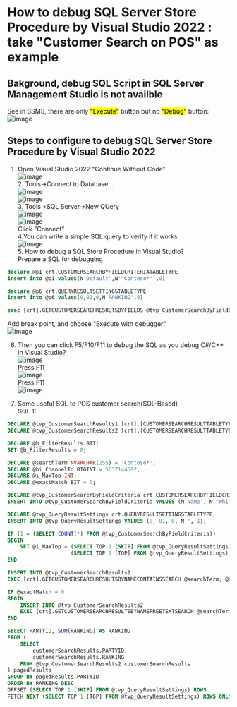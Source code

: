 # How to debug SQL Server Store Procedure by Visual Studio 2022 : take "Customer Search on POS" as example
## Bakground,  debug SQL Script in SQL Server Management Studio is not availble 
   See in SSMS, there are only <mark>"Execute"</mark> button but no <mark>"Debug"</mark> button:<br/>
   ![image](https://github.com/user-attachments/assets/a7d35d5a-057e-4b9b-843f-f02a476b3b9e)

## Steps to configure to debug SQL Server Store Procedure by Visual Studio 2022
   1. Open Visual Studio 2022 "Continue Without Code"<br/>
       ![image](https://github.com/user-attachments/assets/db474031-cd7f-42e5-bd56-b9659e6422b0)<br/>
    2. Tools->Connect to Database...<br/>
       ![image](https://github.com/user-attachments/assets/e2bcc613-38dd-46f0-bfb9-4db88a2101e6)<br/>
       ![image](https://github.com/user-attachments/assets/fa7d2c63-5fc1-4161-bf10-6b225c5e481e)<br/>
     3. Tools->SQL Server->New QUery<br/>
        ![image](https://github.com/user-attachments/assets/e98b4c56-e1c1-405e-8855-d3f6ffcfc8ec)<br/>
        ![image](https://github.com/user-attachments/assets/23013a64-4325-4074-bb66-03add99cceb7)<br/>
        Click "Connect"<br/>
      4.You can write a simple SQL query to verify if it works<br/>
         ![image](https://github.com/user-attachments/assets/3de1abac-3615-41af-a097-4fe18d9835db)<br/>
      5. How to debug a SQL Store Procedure in Visual Studio?<br/>
      Prepare a SQL for debugging<br/>
 ```sql
declare @p1 crt.CUSTOMERSEARCHBYFIELDCRITERIATABLETYPE
insert into @p1 values(N'Default',N'"Contoso*"',0)

declare @p6 crt.QUERYRESULTSETTINGSTABLETYPE
insert into @p6 values(0,81,0,N'RANKING',0)

exec [crt].GETCUSTOMERSEARCHRESULTSBYFIELDS @tvp_CustomerSearchByFieldCriteria=@p1,@bi_ChannelId=5637144592,@nvc_DataAreaId=N'usrt',@i_MaxTop=2147483647,@i_MinCharsForWildcardEmailSearch=7,@TVP_QUERYRESULTSETTINGS=@p6          

```

 Add break point, and choose "Execute with debugger"<br/>
 ![image](https://github.com/user-attachments/assets/9185934f-41d7-445a-83eb-7c6d07d36dac)<br/>

 6. Then you can click F5/F10/F11 to debug the SQL as you debug C#/C++ in Visual Studio?<br/>
    ![image](https://github.com/user-attachments/assets/ad22fc84-3b1a-4d84-a7cd-b000e9f81756)<br/>
     Press F11<br/>
     ![image](https://github.com/user-attachments/assets/cb777199-bd2e-4021-a365-697e9883c222)<br/>
    Press F11<br/>
    ![image](https://github.com/user-attachments/assets/3e0dd6bf-47fb-4bc0-9ec0-0e79a7a8257e)<br/>

7. Some useful SQL to POS customer search(SQL-Based)<br/>
SQL 1:<br/>
```sql
DECLARE @tvp_CustomerSearchResults1 [crt].[CUSTOMERSEARCHRESULTTABLETYPE];
DECLARE @tvp_CustomerSearchResults2 [crt].[CUSTOMERSEARCHRESULTTABLETYPE];

DECLARE @b_FilterResults BIT;
SET @b_FilterResults = 0;

DECLARE @searchTerm NVARCHAR(255) = 'Contoso*';
DECLARE @bi_ChannelId BIGINT = 5637144592;
DECLARE @i_MaxTop INT;
DECLARE @exactMatch BIT = 0;

DECLARE @tvp_CustomerSearchByFieldCriteria crt.CUSTOMERSEARCHBYFIELDCRITERIATABLETYPE;
INSERT INTO @tvp_CustomerSearchByFieldCriteria VALUES (N'Name', N'"Whitehead*"', 0);

DECLARE @tvp_QueryResultSettings crt.QUERYRESULTSETTINGSTABLETYPE;
INSERT INTO @tvp_QueryResultSettings VALUES (0, 81, 0, N'', 1);

IF (1 = (SELECT COUNT(*) FROM @tvp_CustomerSearchByFieldCriteria))
BEGIN
    SET @i_MaxTop = (SELECT TOP 1 [SKIP] FROM @tvp_QueryResultSettings) + 
                    (SELECT TOP 1 [TOP] FROM @tvp_QueryResultSettings); -- Top + Skip
END

INSERT INTO @tvp_CustomerSearchResults2
EXEC [crt].GETCUSTOMERSEARCHRESULTSBYNAMECONTAINSSEARCH @searchTerm, @bi_ChannelId, @tvp_CustomerSearchResults1, @b_FilterResults, @i_MaxTop;

IF @exactMatch = 0
BEGIN
    INSERT INTO @tvp_CustomerSearchResults2
    EXEC [crt].GETCUSTOMERSEARCHRESULTSBYNAMEFREETEXTSEARCH @searchTerm, @bi_ChannelId, @tvp_CustomerSearchResults1, @b_FilterResults, @i_MaxTop;
END

SELECT PARTYID, SUM(RANKING) AS RANKING 
FROM (
    SELECT
        customerSearchResults.PARTYID,
        customerSearchResults.RANKING
    FROM @tvp_CustomerSearchResults2 customerSearchResults
) pagedResults
GROUP BY pagedResults.PARTYID
ORDER BY RANKING DESC
OFFSET (SELECT TOP 1 [SKIP] FROM @tvp_QueryResultSettings) ROWS
FETCH NEXT (SELECT TOP 1 [TOP] FROM @tvp_QueryResultSettings) ROWS ONLY;
```



